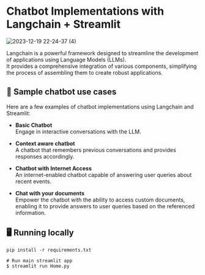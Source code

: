# Chatbot Implementations with Langchain + Streamlit

![2023-12-19 22-24-37 (4)](https://github.com/kshitijkutumbe/OpenAI-Langchain-Chatbot/assets/153611789/5d89d5ad-da16-4145-8fc7-241e10ecc838)

Langchain is a powerful framework designed to streamline the development of applications using Language Models (LLMs). \
It provides a comprehensive integration of various components, simplifying the process of assembling them to create robust applications.

## 💬 Sample chatbot use cases
Here are a few examples of chatbot implementations using Langchain and Streamlit:
-  **Basic Chatbot** \
  Engage in interactive conversations with the LLM.

- **Context aware chatbot** \
  A chatbot that remembers previous conversations and provides responses accordingly.

-  **Chatbot with Internet Access** \
  An internet-enabled chatbot capable of answering user queries about recent events.

-  **Chat with your documents** \
  Empower the chatbot with the ability to access custom documents, enabling it to provide answers to user queries based on the referenced information.


## 🖥️ Running locally

```
pip install -r requirements.txt
```
```shell
# Run main streamlit app
$ streamlit run Home.py
``` 
